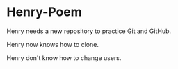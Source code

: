 # Henry-Poem
Henry needs a new repository to practice Git and GitHub.

Henry now knows how to clone.

Henry don't know how to change users.